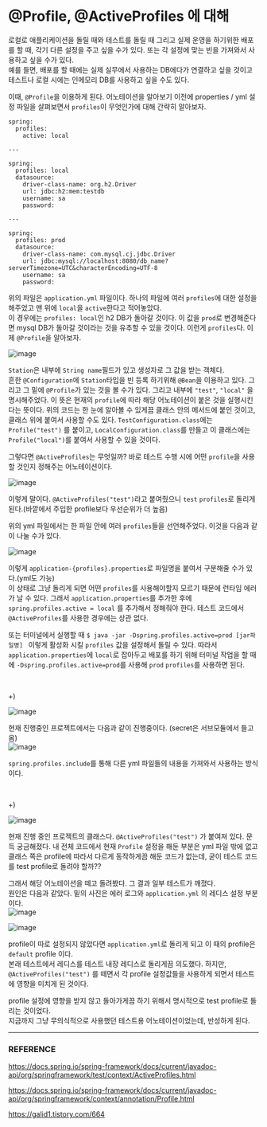 # @Profile, @ActiveProfiles 에 대해

로컬로 애플리케이션을 돌릴 때와 테스트를 돌릴 때 그리고 실제 운영을 하기위한 배포를 할 때, 각기 다른 설정을 주고 싶을 수가 있다. 또는 각 설정에 맞는 빈을 가져와서 사용하고 싶을 수가 있다.  
예를 들면, 배포를 할 때에는 실제 실무에서 사용하는 DB에다가 연결하고 싶을 것이고 테스트나 로컬 시에는 인메모리 DB를 사용하고 싶을 수도 있다.  

이때, ``@Profile``을 이용하게 된다.  어노테이션을 알아보기 이전에 properties / yml 설정 파일을 살펴보면서 ``profiles``이 무엇인가에 대해 간략히 알아보자.  

```
spring:
  profiles:
    active: local
    
---

spring:
  profiles: local
  datasource:
    driver-class-name: org.h2.Driver
    url: jdbc:h2:mem:testdb
    username: sa
    password:
    
---

spring:
  profiles: prod
  datasource:
    driver-class-name: com.mysql.cj.jdbc.Driver
    url: jdbc:mysql://localhost:8080/db_name?serverTimezone=UTC&characterEncoding=UTF-8
    username: sa
    password:
```

위의 파일은 ``application.yml`` 파일이다. 하나의 파일에 여러 ``profiles``에 대한 설정을 해주었고 맨 위에 ``local``을 ``active``한다고 적어놓았다.  
이 경우에는 ``profiles: local``인 h2 DB가 돌아갈 것이다. 이 값을 ``prod``로 변경해준다면 mysql DB가 돌아갈 것이라는 것을 유추할 수 있을 것이다. 이런게 ``profiles``다. 이제 ``@Profile``을 알아보자.  

![image](https://user-images.githubusercontent.com/45073750/119254229-1b548080-bbf0-11eb-847b-662856be5718.png)

``Station``은 내부에 ``String name``필드가 있고 생성자로 그 값을 받는 객체다.  
흔한 ``@Configuration``에 ``Station``타입을 빈 등록 하기위해 ``@Bean``을 이용하고 있다. 그리고 그 밑에 ``@Profile``가 있는 것을 볼 수가 있다. 그리고 내부에 ``"test"``, ``"local"`` 을 명시해주었다. 이 뜻은 현재의 ``profile``에 따라 해당 어노테이션이 붙은 것을 실행시킨다는 뜻이다. 위의 코드는 한 눈에 알아볼 수 있게끔 클래스 안의 메서드에 붙인 것이고, 클래스 위에 붙여서 사용할 수도 있다. ``TestConfiguration.class``에는 ``Profile("test")`` 를 붙이고, ``LocalConfiguration.class``를 만들고 이 클래스에는 ``Profile("local")``를 붙여서 사용할 수 있을 것이다.  

그렇다면 ``@ActiveProfiles``는 무엇일까? 바로 테스트 수행 시에 어떤 ``profile``을 사용할 것인지 정해주는 어노테이션이다.  

![image](https://user-images.githubusercontent.com/45073750/119255390-8903ab00-bbf6-11eb-8cc5-c178d95600da.png)

이렇게 말이다. ``@ActiveProfiles("test")``라고 붙여줬으니 ``test`` ``profiles``로 돌리게 된다.(바깥에서 주입한 profile보다 우선순위가 더 높음)  

위의 yml 파일에서는 한 파일 안에 여러 ``profiles``들을 선언해주었다. 이것을 다음과 같이 나눌 수가 있다.  

![image](https://user-images.githubusercontent.com/45073750/119255626-c74d9a00-bbf7-11eb-86b4-9dded29bb683.png)

이렇게 ``application-{profiles}.properties``로 파일명을 붙여서 구분해줄 수가 있다.(yml도 가능)  
이 상태로 그냥 돌리게 되면 어떤 ``profiles``를 사용해야할지 모르기 때문에 런타임 에러가 날 수 있다. 그래서 ``application.properties``를 추가한 후에 ``spring.profiles.active = local`` 를 추가해서 정해줘야 한다. 테스트 코드에서 ``@ActiveProfiles``를 사용한 경우에는 상관 없다.  

또는 터미널에서 실행할 때 ``$ java -jar -Dspring.profiles.active=prod [jar파일명] `` 이렇게 활성화 시킬 ``profiles`` 값을 설정해서 돌릴 수 있다. 따라서 ``application.properties``에 ``local``로 잡아두고 배포를 하기 위해 터미널 작업을 할 때에 ``-Dspring.profiles.active=prod``를 사용해 ``prod`` ``profiles``를 사용하면 된다.  

<br/>

+)  

![image](https://user-images.githubusercontent.com/45073750/128033281-3f5e24dc-70df-4204-a1cb-20c3fbd53a55.png)

현재 진행중인 프로젝트에서는 다음과 같이 진행중이다. (secret은 서브모듈에서 들고옴)  
![image](https://user-images.githubusercontent.com/45073750/128033910-370cd926-3e74-47b3-b75e-f8bbabb7d101.png)

``spring.profiles.include``를 통해 다른 yml 파일들의 내용을 가져와서 사용하는 방식이다.  

<br/>

+)  

![image](https://user-images.githubusercontent.com/45073750/135500018-d41085d2-0541-4dcf-a71d-a8b21af5b06c.png)

현재 진행 중인 프로젝트의 클래스다. ``@ActiveProfiles("test")`` 가 붙여져 있다. 문득 궁금해졌다. 내 전체 코드에서 현재 ``Profile`` 설정을 해둔 부분은 yml 파일 밖에 없고 클래스 쪽은 profile에 따라서 다르게 동작하게끔 해둔 코드가 없는데, 굳이 테스트 코드를 test profile로 돌려야 할까??  

그래서 해당 어노테이션을 떼고 돌려봤다. 그 결과 일부 테스트가 깨졌다.  
원인은 다음과 같았다. 밑의 사진은 에러 로그와  ``application.yml`` 의 레디스 설정 부분이다.  
![image](https://user-images.githubusercontent.com/45073750/135500791-f9550e3e-a252-478b-aaf8-9562e8228d3c.png)

![image](https://user-images.githubusercontent.com/45073750/135500528-67510750-b497-4a1d-8ca9-f9aa0f69ddeb.png)

profile이 따로 설정되지 않았다면 ``application.yml``로 돌리게 되고 이 때의 profile은 ``default`` profile 이다.  
본래 테스트에서 레디스를 테스트 내장 레디스로 돌리게끔 의도했다. 하지만, ``@ActiveProfiles("test")`` 를 떼면서 각 profile 설정값들을 사용하게 되면서 테스트에 영향을 미치게 된 것이다.  

profile 설정에 영향을 받지 않고 돌아가게끔 하기 위해서 명시적으로 test profile로 돌리는 것이었다.  
지금까지 그냥 무의식적으로 사용했던 테스트용 어노테이션이었는데, 반성하게 된다.

***

### REFERENCE

https://docs.spring.io/spring-framework/docs/current/javadoc-api/org/springframework/test/context/ActiveProfiles.html  

https://docs.spring.io/spring-framework/docs/current/javadoc-api/org/springframework/context/annotation/Profile.html  

https://galid1.tistory.com/664